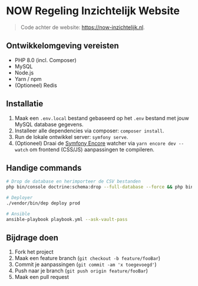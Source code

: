 # NOW Regeling Inzichtelijk Website
> Code achter de website: https://now-inzichtelijk.nl.

## Ontwikkelomgeving vereisten
- PHP 8.0 (incl. Composer)
- MySQL
- Node.js
- Yarn / npm
- (Optioneel) Redis

## Installatie

1. Maak een `.env.local` bestand gebaseerd op het `.env` bestand met jouw MySQL database gegevens.
2. Installeer alle dependencies via composer: `composer install`.
3. Run de lokale ontwikkel server: `symfony serve`.
4. (Optioneel) Draai de [Symfony Encore](https://symfony.com/doc/current/frontend.html) watcher via `yarn encore dev --watch` om frontend (CSS/JS) aanpassingen te compileren.

## Handige commands
```sh
# Drop de database en herimporteer de CSV bestanden
php bin/console doctrine:schema:drop --full-database --force && php bin/console app:import-batch 1 && php bin/console app:import-batch 2 && php bin/console app:import-batch 3 && php bin/console app:import-batch 4 && php bin/console app:import-batch 5

# Deployer
./vendor/bin/dep deploy prod

# Ansible
ansible-playbook playbook.yml --ask-vault-pass
```

## Bijdrage doen

1. Fork het project
2. Maak een feature branch (`git checkout -b feature/fooBar`)
3. Commit je aanpassingen (`git commit -am 'x toegevoegd'`)
4. Push naar je branch (`git push origin feature/fooBar`)
5. Maak een pull request
